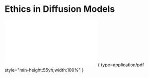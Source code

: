 # Ethics in Diffusion Models

![Alt text](<../artifacts/3_Ethics.pdf>){ type=application/pdf style="min-height:55vh;width:100%" }